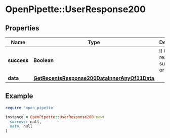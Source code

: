 # OpenPipette::UserResponse200

## Properties

| Name | Type | Description | Notes |
| ---- | ---- | ----------- | ----- |
| **success** | **Boolean** | If the response is successful or not | [optional] |
| **data** | [**GetRecentsResponse200DataInnerAnyOf11Data**](GetRecentsResponse200DataInnerAnyOf11Data.md) |  | [optional] |

## Example

```ruby
require 'open_pipette'

instance = OpenPipette::UserResponse200.new(
  success: null,
  data: null
)
```

